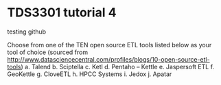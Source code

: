 # TDS3301 tutorial 4
testing github

Choose from one of the TEN open source ETL tools listed below as your tool of choice (sourced from http://www.datasciencecentral.com/profiles/blogs/10-open-source-etl-tools)
a.	Talend
b.	Sciptella
c.	Ketl
d.	Pentaho – Kettle
e.	Jaspersoft ETL
f.	GeoKettle
g.	CloveETL
h.	HPCC Systems
i.	Jedox
j.	Apatar
